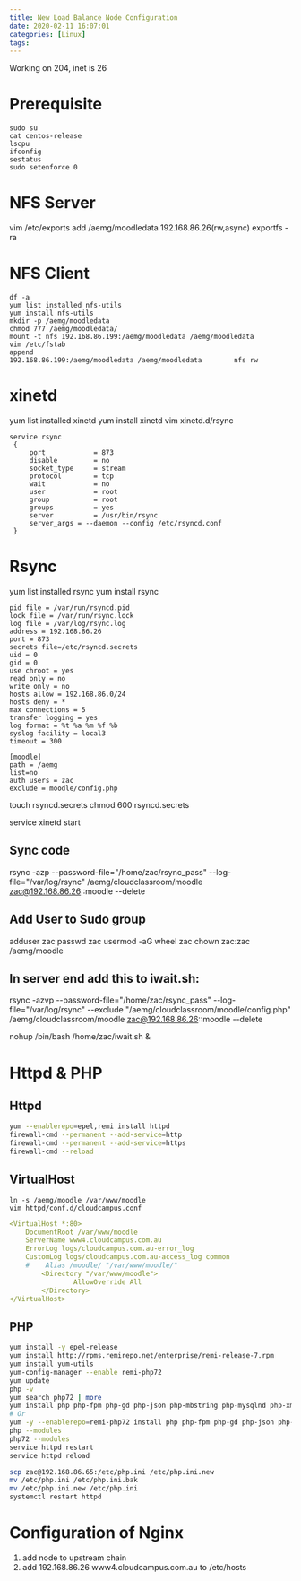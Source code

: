 ```yaml
---
title: New Load Balance Node Configuration
date: 2020-02-11 16:07:01
categories: [Linux]
tags:
---
```

Working on 204, inet is 26

# Prerequisite
```
sudo su
cat centos-release
lscpu
ifconfig
sestatus
sudo setenforce 0
```
<!--more-->

# NFS Server
vim /etc/exports
add
/aemg/moodledata        192.168.86.26(rw,async)
exportfs -ra

# NFS Client
```
df -a
yum list installed nfs-utils
yum install nfs-utils
mkdir -p /aemg/moodledata
chmod 777 /aemg/moodledata/
mount -t nfs 192.168.86.199:/aemg/moodledata /aemg/moodledata
vim /etc/fstab
append
192.168.86.199:/aemg/moodledata /aemg/moodledata        nfs rw
```

# xinetd
yum list installed xinetd
yum install xinetd
vim xinetd.d/rsync
```
service rsync
 {
     port            = 873
     disable         = no
     socket_type     = stream
     protocol        = tcp
     wait            = no
     user            = root
     group           = root
     groups          = yes
     server          = /usr/bin/rsync
     server_args = --daemon --config /etc/rsyncd.conf
 }
```

# Rsync
yum list installed rsync
yum install rsync
```
pid file = /var/run/rsyncd.pid
lock file = /var/run/rsync.lock
log file = /var/log/rsync.log
address = 192.168.86.26
port = 873
secrets file=/etc/rsyncd.secrets
uid = 0
gid = 0
use chroot = yes
read only = no
write only = no
hosts allow = 192.168.86.0/24
hosts deny = *
max connections = 5
transfer logging = yes
log format = %t %a %m %f %b
syslog facility = local3
timeout = 300

[moodle]
path = /aemg
list=no
auth users = zac
exclude = moodle/config.php
```
touch rsyncd.secrets
chmod 600 rsyncd.secrets

service xinetd start

## Sync code
rsync -azp --password-file="/home/zac/rsync_pass" --log-file="/var/log/rsync" /aemg/cloudclassroom/moodle zac@192.168.86.26::moodle --delete

## Add User to Sudo group
adduser zac
passwd zac
usermod -aG wheel zac
chown zac:zac /aemg/moodle

## In server end add this to iwait.sh:
rsync -azvp --password-file="/home/zac/rsync_pass" --log-file="/var/log/rsync" --exclude "/aemg/cloudclassroom/moodle/config.php" /aemg/cloudclassroom/moodle zac@192.168.86.26::moodle --delete

nohup /bin/bash /home/zac/iwait.sh &


# Httpd & PHP
## Httpd
``` sh
yum --enablerepo=epel,remi install httpd
firewall-cmd --permanent --add-service=http
firewall-cmd --permanent --add-service=https
firewall-cmd --reload
```
## VirtualHost
```
ln -s /aemg/moodle /var/www/moodle
vim httpd/conf.d/cloudcampus.conf
```
``` yml
<VirtualHost *:80>
    DocumentRoot /var/www/moodle
    ServerName www4.cloudcampus.com.au
    ErrorLog logs/cloudcampus.com.au-error_log
    CustomLog logs/cloudcampus.com.au-access_log common
    #    Alias /moodle/ "/var/www/moodle/"
        <Directory "/var/www/moodle">
                AllowOverride All
        </Directory>
</VirtualHost>
```

## PHP
``` sh
yum install -y epel-release
yum install http://rpms.remirepo.net/enterprise/remi-release-7.rpm
yum install yum-utils
yum-config-manager --enable remi-php72
yum update
php -v
yum search php72 | more
yum install php php-fpm php-gd php-json php-mbstring php-mysqlnd php-xml php-xmlrpc php-opcache php-memcached php-zip php-curl php-mcrypt php-soap
# Or
yum -y --enablerepo=remi-php72 install php php-fpm php-gd php-json php-mbstring php-mysqlnd php-xml php-xmlrpc php-opcache php-memcached php-zip php-curl php-mcrypt php-soap
php --modules
php72 --modules
service httpd restart
service httpd reload

scp zac@192.168.86.65:/etc/php.ini /etc/php.ini.new
mv /etc/php.ini /etc/php.ini.bak
mv /etc/php.ini.new /etc/php.ini
systemctl restart httpd
```

# Configuration of Nginx

1. add node to upstream chain
2. add 192.168.86.26 www4.cloudcampus.com.au to /etc/hosts
